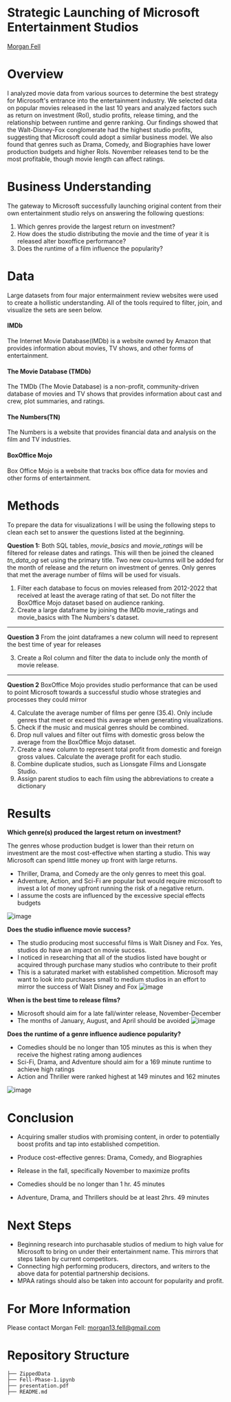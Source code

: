 # Strategic Launching of Microsoft Entertainment Studios
[Morgan Fell](https://github.com/Fellme)

# Overview
I analyzed movie data from various sources to determine the best strategy for Microsoft's entrance into the entertainment industry. We selected data on popular movies released in the last 10 years and analyzed factors such as return on investment (RoI), studio profits, release timing, and the relationship between runtime and genre ranking. Our findings showed that the Walt-Disney-Fox conglomerate had the highest studio profits, suggesting that Microsoft could adopt a similar business model. We also found that genres such as Drama, Comedy, and Biographies have lower production budgets and higher RoIs. November releases tend to be the most profitable, though movie length can affect ratings.

# Business Understanding
The gateway to Microsoft successfully launching original content from their own entertainment studio relys on answering the following questions:
1. Which genres provide the largest return on investment?
2. How does the studio distributing the movie and the time of year it is released alter boxoffice performance?
3. Does the runtime of a film influence the popularity?

# Data
Large datasets from four major entermainment review websites were used to create a hollistic understanding. All of the tools required to filter, join, and visualize the sets are seen below.
#### IMDb
The Internet Movie Database(IMDb) is a website owned by Amazon that provides information about movies, TV shows, and other forms of entertainment.
#### The Movie Database (TMDb)
The TMDb (The Movie Database) is a non-profit, community-driven database of movies and TV shows that provides information about cast and crew, plot summaries, and ratings.
#### The Numbers(TN)
The Numbers is a website that provides financial data and analysis on the film and TV industries. 
#### BoxOffice Mojo
Box Office Mojo is a website that tracks box office data for movies and other forms of entertainment.

# Methods
To prepare the data for visualizations I will be using the following steps to clean each set to answer the questions listed at the beginning.

**Question 1:** Both SQL tables, *movie_basics* and *movie_ratings* will be filtered for release dates and ratings. This will then be joined the cleaned *tn_data_og* set using the primary title. Two new cou=lumns will be added for the month of release and the return on investment of genres. Only genres that met the average number of films will be used for visuals. 

1. Filter each database to focus on movies released from 2012-2022 that received at least the average rating of that set. Do not filter the BoxOffice Mojo dataset based on audience ranking.
2. Create a large dataframe by joining the IMDb movie_ratings and movie_basics with The Numbers's dataset.
-------------------------------------------------------------------------------------------------------------------------------
**Question 3** From the joint dataframes a new column will need to represent the best time of year for releases

3. Create a RoI column and filter the data to include only the month of movie release. 
-------------------------------------------------------------------------------------------------------------------------------
**Question 2** BoxOffice Mojo provides studio performance that can be used to point Microsoft towards a successful studio whose strategies and processes they could mirror 

4. Calculate the average number of films per genre (35.4). Only include genres that meet or exceed this average when generating visualizations.
5. Check if the music and musical genres should be combined.
6. Drop null values and filter out films with domestic gross below the average from the BoxOffice Mojo dataset.
7. Create a new column to represent total profit from domestic and foreign gross values. Calculate the average profit for each studio.
8. Combine duplicate studios, such as Lionsgate Films and Lionsgate Studio.
9. Assign parent studios to each film using the abbreviations to create a dictionary

# Results

**Which genre(s) produced the largest return on investment?**

The genres whose production budget is lower than their return on investment are the most cost-effective when starting a studio. This way Microsoft can spend little money up front with large returns.

- Thriller, Drama, and Comedy are the only genres to meet this goal.
- Adventure, Action, and Sci-Fi are popular but would require microsoft to invest a lot of money upfront running the risk of a negative return.
- I assume the costs are influenced by the excessive special effects budgets

![image](https://user-images.githubusercontent.com/20844445/210695657-831aaf15-131c-4af0-8000-1680946f114e.png)

**Does the studio influence movie success?**
- The studio producing most successful films is Walt Disney and Fox. Yes, studios do have an impact on movie success. 
- I noticed in researching that all of the studios listed have bought or acquired through purchase many studios who contribute to their profit
- This is a saturated market with established competition. Microsoft may want to look into purchases small to medium studios in an effort to mirror the success of Walt Disney and Fox
![image](https://user-images.githubusercontent.com/20844445/210697010-b1ef8f4a-2c92-49a6-9bba-53d89a9c4aaa.png)


**When is the best time to release films?**
- Microsoft should aim for a late fall/winter release, November-December
- The months of January, August, and April should be avoided
![image](https://user-images.githubusercontent.com/20844445/210696353-80d3ef9c-0a93-4aa3-87e9-8cebf5722151.png)


**Does the runtime of a genre influence audience popularity?**
- Comedies should be no longer than 105 minutes as this is when they receive the highest rating among audiences
- Sci-Fi, Drama, and Adventure should aim for a 169 minute runtime to achieve high ratings
- Action and Thriller were ranked highest at 149 minutes and 162 minutes

![image](https://user-images.githubusercontent.com/20844445/210696487-7ec1e093-3e3c-4801-a6ef-ec444da0a504.png)

# Conclusion
- Acquiring smaller studios with promising content, in order to potentially boost profits and tap into established competition.

- Produce cost-effective genres: Drama, Comedy, and Biographies

- Release in the fall, specifically November to maximize profits

- Comedies should be no longer than 1 hr. 45 minutes

- Adventure, Drama, and Thrillers should be at least 2hrs. 49 minutes

# Next Steps
- Beginning research into purchasable studios of medium to high value for Microsoft to bring on under their entertainment name. This mirrors that steps taken by current competitors.
- Connecting high performing producers, directors, and writers to the above data for potential partnership decisions.
- MPAA ratings should also be taken into account for popularity and profit.

# For More Information
Please contact Morgan Fell: [morgan13.fell@gmail.com](morgan13.fell@gmail.com)

# Repository Structure

```
├── ZippedData
├── Fell-Phase-1.ipynb
├── presentation.pdf
├── README.md

```
